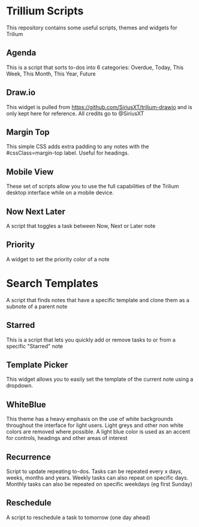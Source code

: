 # Trillium Scripts

This repository contains some useful scripts, themes and widgets for Trilium

## Agenda
This is a script that sorts to-dos into 6 categories: Overdue, Today, This Week, This Month, This Year, Future

## Draw.io
This widget is pulled from https://github.com/SiriusXT/trilium-drawio and is only kept here for reference. All credits go to @SiriusXT

## Margin Top
This simple CSS adds extra padding to any notes with the #cssClass=margin-top label. Useful for headings.

## Mobile View
These set of scripts allow you to use the full capabilities of the Trilium desktop interface while on a mobile device.

## Now Next Later
A script that toggles a task between Now, Next or Later note

## Priority
A widget to set the priority color of a note

# Search Templates
A script that finds notes that have a specific template and clone them as a subnote of a parent note

## Starred
This is a script that lets you quickly add or remove tasks to or from a specific "Starred" note

## Template Picker
This widget allows you to easily set the template of the current note using a dropdown. 

## WhiteBlue
This theme has a heavy emphasis on the use of white backgrounds throughout the interface for light users. Light greys and other non white colors are removed where possible. A light blue color is used as an accent for controls, headings and other areas of interest

## Recurrence
Script to update repeating to-dos. Tasks can be repeated every x days, weeks, months and years. Weekly tasks can also repeat on specific days. Monthly tasks can also be repeated on specific weekdays (eg first Sunday)

## Reschedule
A script to reschedule a task to tomorrow (one day ahead)